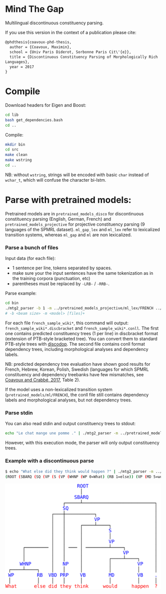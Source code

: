 
# Mind The Gap

Multilingual discontinuous constituency parsing.

If you use this version in the context of a publication please cite:

    @phdthesis{coavoux-phd-thesis,
      author = {Coavoux, Maximin},
      school = {Univ Paris Diderot, Sorbonne Paris Cit\'{e}},
      title = {Discontinuous Constituency Parsing of Morphologically Rich Languages},
      year = 2017
    }


# Compile

Download headers for Eigen and Boost:

```bash
cd lib
bash get_dependencies.bash
cd ..
```

Compile:

```bash
mkdir bin
cd src
make clean
make wstring
cd ..
```

NB: without `wstring`, strings will be encoded with basic `char` instead
of `wchar_t`, which will confuse the character bi-lstm.


# Parse with pretrained models:

Pretrained models are in `pretrained_models_disco` for discontinuous constituency parsing
(English, German, French) and `pretrained_models_projective` for projective
constituency parsing (9 languages of the SPMRL dataset).
`ml_gap_lex` and `ml_lex` refer to lexicalized transition systems,
whereas `ml_gap` and `ml` are non lexicalized.


### Parse a bunch of files



Input data (for each file):

- 1 sentence per line, tokens separated by spaces.
- make sure your the input sentences have the same tokenization as in the training corpora (punctuation, etc)
- parentheses must be replaced by `-LRB-` / `-RRB-`.


Parse example:

```bash
cd bin
./mtg2_parser -b 1 -m ../pretrained_models_projective/ml_lex/FRENCH ../data/french/french_sample_wiki*
# -b <beam size> -m <model> [files]+
```

For each file `french_sample_wiki*`, this command will output:
`french_sample_wiki*.discbracket` and `french_sample_wiki*.conll`.
The first one contains predicted constituency trees (1 per line) in discbracket
format (extension of PTB-style bracketed tree).
You can convert them to standard PTB-style trees with [discodop](https://github.com/andreasvc/disco-dop/).
The second file contains conll format dependency trees, including
morphological analyses and dependency labels.

NB: predicted dependency tree evaluation have shown good results 
for French, Hebrew, Korean, Polish, Swedish (languages for which
SPMRL constituency and dependency treebanks have few mismatches, see
[Coavoux and Crabbé, 2017](https://hal.archives-ouvertes.fr/hal-01522313/document), Table 2).

If the model uses a non-lexicalized transition system (`pretrained_models/ml/FRENCH`),
the conll file still contains dependency labels and morphological
analyses, but not dependency trees.

### Parse stdin

You can also read stdin and output constituency trees to stdout:

```bash
echo "Le chat mange une pomme ." | ./mtg2_parser -m ../pretrained_models_projective/ml/FRENCH -b 1
```

However, with this execution mode, the parser will only output constituency trees.

### Example with a discontinuous parse

```bash
$ echo "What else did they think would happen ?" | ./mtg2_parser -m ../pretrained_models_disco/ml_gap/dptb/ -b 1
(ROOT (SBARQ (SQ (VP (S (VP (WHNP (WP 0=What) (RB 1=else)) (VP (MD 5=would) (VP (VB 6=happen))))) (VB 4=think)) (VBD 2=did) (NP (PRP 3=they))) (. 7=?)))
```

![](./english.png)






